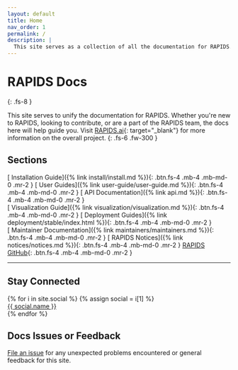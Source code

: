 ```yaml
---
layout: default
title: Home
nav_order: 1
permalink: /
description: |
  This site serves as a collection of all the documentation for RAPIDS. Whether you're new to RAPIDS, looking to contribute, or are a part of the RAPIDS team, the docs here will help guide you.
---
```


# RAPIDS Docs
{: .fs-8 }

This site serves to unify the documentation for RAPIDS. Whether you're new to RAPIDS, looking to contribute, or are a part of the RAPIDS team, the docs here will help guide you. Visit [RAPIDS.ai](http://rapids.ai){: target="_blank"} for more information on the overall project.
{: .fs-6 .fw-300 }

## Sections

[<i class="fa-solid fa-download"></i> Installation Guide]({% link install/install.md %}){: .btn.fs-4 .mb-4 .mb-md-0 .mr-2 }
[<i class="fa-solid fa-file-circle-info"></i> User Guides]({% link user-guide/user-guide.md %}){: .btn.fs-4 .mb-4 .mb-md-0 .mr-2 }
[<i class="fa-solid fa-file-circle-info"></i> API Documentation]({% link api.md %}){: .btn.fs-4 .mb-4 .mb-md-0 .mr-2 }
<br/>
[<i class="fa-solid fa-file-circle-info"></i> Visualization Guide]({% link visualization/visualization.md %}){: .btn.fs-4 .mb-4 .mb-md-0 .mr-2 }
[<i class="fa-solid fa-file-circle-info"></i> Deployment Guides]({% link deployment/stable/index.html %}){: .btn.fs-4 .mb-4 .mb-md-0 .mr-2 }
<br/>
[<i class="fa-solid fa-file-circle-info"></i> Maintainer Documentation]({% link maintainers/maintainers.md %}){: .btn.fs-4 .mb-4 .mb-md-0 .mr-2 }
[<i class="fas fa-bullhorn"></i> RAPIDS Notices]({% link notices/notices.md %}){: .btn.fs-4 .mb-4 .mb-md-0 .mr-2 }
[<i class="fab fa-github"></i> RAPIDS GitHub](https://github.com/rapidsai){: .btn.fs-4 .mb-4 .mb-md-0 .mr-2 }

---

## Stay Connected

<div class="footer-help-section">
    {% for i in site.social %}
        {% assign social = i[1] %}
        <div class="footer-help-box">
            <a href=" {{ social.url }}" target="_blank" class="btn"><i class="{{ social.fa-icon-class }}"></i> {{ social.name }}</a>
        </div>
    {% endfor %}
</div>

## Docs Issues or Feedback

[File an issue](https://github.com/rapidsai/docs/issues/new) for any unexpected problems encountered or general feedback for this site.
